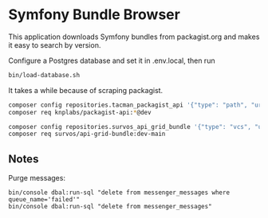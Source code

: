 # Symfony Bundle Browser

This application downloads Symfony bundles from packagist.org and makes it easy to search by version.

Configure a Postgres database and set it in .env.local, then run

```bash
bin/load-database.sh
```

It takes a while because of scraping packagist.


```bash
composer config repositories.tacman_packagist_api '{"type": "path", "url": "/home/tac/g/tacman/packagist-api"}' 
composer req knplabs/packagist-api:*@dev

composer config repositories.survos_api_grid_bundle '{"type": "vcs", "url": "git@github.com:survos/SurvosApiGridBundle.git"}'
composer req survos/api-grid-bundle:dev-main

```

## Notes

Purge messages:

```bin
bin/console dbal:run-sql "delete from messenger_messages where queue_name='failed'" 
bin/console dbal:run-sql "delete from messenger_messages" 
```
